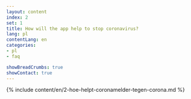 ```yaml
---
layout: content
index: 2
set: 1
title: How will the app help to stop coronavirus?
lang: pl
contentLang: en
categories:
- pl
- faq

showBreadCrumbs: true
showContact: true
---
```


{% include content/en/2-hoe-helpt-coronamelder-tegen-corona.md %}
